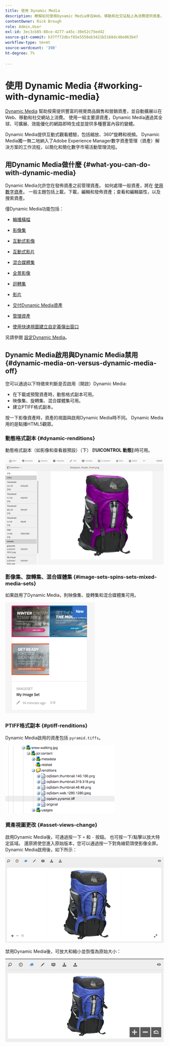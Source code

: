 ```yaml
---
title: 使用 Dynamic Media
description: 瞭解如何使用Dynamic Media來在Web、移動和社交站點上為消費提供資產。
contentOwner: Rick Brough
role: Admin,User
exl-id: 3ec3cb85-88ce-4277-a45c-30e52c75ed42
source-git-commit: b37ff72dbcf85e5558eb3421b5168dc48e063b47
workflow-type: tm+mt
source-wordcount: '398'
ht-degree: 7%

---
```


# 使用 Dynamic Media {#working-with-dynamic-media}

[Dynamic Media](https://business.adobe.com/products/experience-manager/assets/dynamic-media.html) 幫助按需提供豐富的視覺商品銷售和營銷資產，並自動擴展以在Web、移動和社交網站上消費。 使用一組主要源資產，Dynamic Media通過其全球、可擴展、效能優化的網路即時生成並提供多種豐富內容的變體。

Dynamic Media提供互動式觀看體驗，包括縮放、360°旋轉和視頻。 Dynamic Media獨一無二地納入了Adobe Experience Manager數字資產管理（資產）解決方案的工作流程，以簡化和簡化數字市場活動管理流程。

<!-- >[!NOTE]
>
>A Community article is available on [Working with Adobe Experience Manager and Dynamic Media](https://helpx.adobe.com/experience-manager/using/aem_dynamic_media.html). -->

## 用Dynamic Media做什麼 {#what-you-can-do-with-dynamic-media}

Dynamic Media允許您在發佈資產之前管理資產。 如何處理一般資產，將在 [使用數字資產](/help/assets/manage-digital-assets.md)。 一般主題包括上載，下載，編輯和發佈資產；查看和編輯屬性，以及搜索資產。

僅Dynamic Media功能包括：

* [輪播橫幅](carousel-banners.md)
* [影像集](image-sets.md)
* [互動式影像](interactive-images.md)
* [互動式影片](interactive-videos.md)
* [混合媒體集](mixed-media-sets.md)
* [全景影像](panoramic-images.md)

* [迴轉集](spin-sets.md)
* [影片](video.md)
* [交付Dynamic Media資產](delivering-dynamic-media-assets.md)
* [管理資產](managing-assets.md)
* [使用快速視圖建立自定義彈出窗口](custom-pop-ups.md)

另請參閱 [設定Dynamic Media](administering-dynamic-media.md)。

<!-- 

OBSOLETE UNTIL INTEGRATING SCENE7 TOPIC GETS A MAJOR UPDATE
>[!NOTE]
>
>To understand the differences between using Dynamic Media and integrating Dynamic Media Classic with AEM, see [Dynamic Media Classic integration versus Dynamic Media](/help/sites-cloud/administering/integrating-scene7.md#aem-scene-integration-versus-dynamic-media).

-->

## Dynamic Media啟用與Dynamic Media禁用 {#dynamic-media-on-versus-dynamic-media-off}

您可以通過以下特徵來判斷是否啟用（開啟）Dynamic Media:

* 在下載或預覽資產時，動態格式副本可用。
* 映像集、旋轉集、混合媒體集可用。
* 建立PTIFF格式副本。

按一下影像資產時，資產的視圖與啟用Dynamic Media時不同。 Dynamic Media用的是點播HTML5觀眾。

### 動態格式副本 {#dynamic-renditions}

動態格式副本（如影像和查看器預設）（下） **[!UICONTROL 動態]**)時可用。

![chlimage_1-358](assets/chlimage_1-358.png)

### 影像集、旋轉集、混合媒體集 {#image-sets-spins-sets-mixed-media-sets}

如果啟用了Dynamic Media，則映像集、旋轉集和混合媒體集可用。

![chlimage_1-359](assets/chlimage_1-359.png)

### PTIFF格式副本 {#ptiff-renditions}

Dynamic Media啟用的資產包括 `pyramid.tiffs`。

![chlimage_1-360](assets/chlimage_1-360.png)

### 資產視圖更改 {#asset-views-change}

啟用Dynamic Media後，可通過按一下 `+` 和 `-` 按鈕。 也可按一下/點擊以放大特定區域。 還原將使您進入原始版本，您可以通過按一下對角線箭頭使影像全屏。 Dynamic Media啟用後，如下所示：

![chlimage_1-361](assets/chlimage_1-361.png)

禁用Dynamic Media後，可放大和縮小並恢復為原始大小：

![chlimage_1-362](assets/chlimage_1-362.png)
